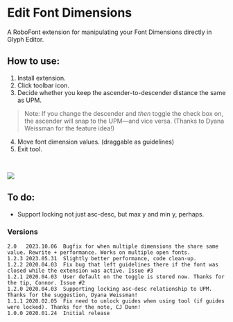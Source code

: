# Edit Font Dimensions

A RoboFont extension for manipulating your Font Dimensions directly in Glyph Editor.

## How to use:
1. Install extension.
2. Click toolbar icon.
3. Decide whether you keep the ascender-to-descender distance the same as UPM. 
> Note: If you change the descender and _then_ toggle the check box on, the ascender will snap to the UPM—and vice versa. (Thanks to Dyana Weissman for the feature idea!)

4. Move font dimension values. (draggable as guidelines)
5. Exit tool.

<br />

![](./_images/demo.gif)


## To do:
* Support locking not just asc-desc, but max y and min y, perhaps.

### Versions

```
2.0   2023.10.06  Bugfix for when multiple dimensions the share same value. Rewrite + performance. Works on multiple open fonts.
1.2.3 2023.05.31  Slightly better performance, code clean-up.
1.2.2 2020.04.03  Fix bug that left guidelines there if the font was closed while the extension was active. Issue #3
1.2.1 2020.04.03  User default on the toggle is stored now. Thanks for the tip, Connor. Issue #2
1.2.0 2020.04.03  Supporting locking asc-desc relationship to UPM. Thanks for the suggestion, Dyana Weissman!
1.1.1 2020.02.05  Fix need to unlock guides when using tool (if guides were locked). Thanks for the note, CJ Dunn!
1.0.0 2020.01.24  Initial release
```